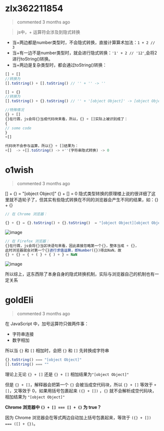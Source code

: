 
# zlx362211854 
 > commented 3 months ago 

> js中，+ 运算符会涉及到隐式转换

* 当+两边都是number类型时，不会隐式转换，直接计算算术加法：`1 + 2 // 3`
* 当+有一边不是number类型时，就会进行隐式转换：`'1' + 2 // '12'`,会将2进行toString()转换。
* 当+两边是复杂类型时，都会通过toString()转换：

```javascript
[] + [] 
//转换为
[].toString() + [].toString() // '' + '' -> ''

[] + {}
//转换为
[].toString() + {}.toString() // '' + '[object Object]' -> [object Object]

//特殊情况
{} + []
{}在行首，js会将{}当成代码块来看，所以，{} + []实际上被识别成了：
{
// some code
}
+[]

代码块不会参与运算，所以{} + []结果为：
+[]  -> +[].toString() -> +''(字符串隐式转换) -> 0

```
# o1wish 
 > commented 3 months ago 

[] + {} = "[object Object]"
{} + [] = 0
隐式类型转换的原理楼上说的很详细了这里就不造轮子了，但其实有些隐式转换在不同的浏览器会产生不同的结果，如：{} + {}

```javascript
// 在 Chrome 浏览器：

{} + {} = {}.toString() + {}.toString()  = "[object Object][object Object]" 

```
![image](https://user-images.githubusercontent.com/43943810/65128049-481fc000-da2b-11e9-861b-d6bdf3ec1dc7.png)


```javascript
// 在 Firefox 浏览器：
{}在行首，js会将{}当区块语句来看，因此直接忽略第一个{}，整体当成 + {}，
此时浏览器就会对第一个{}进行求值运算，即Number({})得出NaN，故
{} + {} = { + ( } + { ) + } = NaN

```
![image](https://user-images.githubusercontent.com/43943810/65129271-87e7a700-da2d-11e9-8620-e99f8f4773de.png)

所以综上，这东西除了本身自身的隐式转换机制，实际与浏览器自己的机制也有一定关系
# goldEli 
 > commented 3 months ago 

在 JavaScript 中，加号运算符只做两件事：

* 字符串连接
* 数字相加

所以当 `{}` 和 `[]` 相加时，会把 `{}` 和 `[]` 先转换成字符串


```javascript
{}.toString() === "[object Object]"
[].toString() === ""

```

理论上无论 `{} + []` 还是 `{} + []` 相加结果为`"[object Object]"`

但是 `{} + []`，解释器会把第一个 `{}` 会被当成空代码块，所以 `{} + []` 等效于 `+ []`，又等效于 0，如果用括号包裹起来 `({} + [])` ，`{}` 就不会解析成空代码块，相加结果为 `"[object Object]"`

**Chrome 浏览器中 `{} + [] === [] + {}` 为 true？**

因为 Chrome 浏览器会在等式两边自动加上括号包裹起来，等效于 `({} + []) === ([] + {})`。